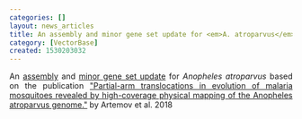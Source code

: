 ```yaml
---
categories: []
layout: news_articles
title: An assembly and minor gene set update for <em>A. atroparvus</em>
category: [VectorBase]
created: 1530203032
---
```

<p align="justify">An <a href="/organisms/anopheles-atroparvus/ebro/aatre3">assembly</a> and <a href="/organisms/anopheles-atroparvus/ebro/aatre31">minor gene set update</a> for <i>Anopheles atroparvus</i> based on the publication <a href="/publications/partial-arm-translocations-evolution-malaria-mosquitoes-revealed-high-coverage-physical">"Partial-arm translocations in evolution of malaria mosquitoes revealed by high-coverage physical mapping of the Anopheles atroparvus genome."</a> by Artemov et al. 2018</p>

